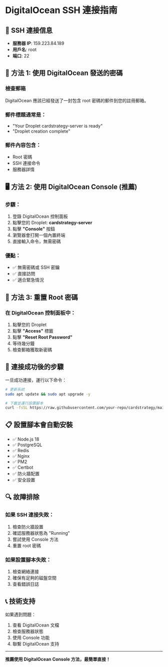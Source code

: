 # DigitalOcean SSH 連接指南

## 🔑 **SSH 連接信息**

- **服務器 IP**: 159.223.84.189
- **用戶名**: root
- **端口**: 22

## 📧 **方法 1: 使用 DigitalOcean 發送的密碼**

### 檢查郵箱
DigitalOcean 應該已經發送了一封包含 root 密碼的郵件到您的註冊郵箱。

### 郵件標題通常是：
- "Your Droplet cardstrategy-server is ready"
- "Droplet creation complete"

### 郵件內容包含：
- Root 密碼
- SSH 連接命令
- 服務器詳情

## 🖥️ **方法 2: 使用 DigitalOcean Console (推薦)**

### 步驟：
1. 登錄 DigitalOcean 控制面板
2. 點擊您的 Droplet: **cardstrategy-server**
3. 點擊 **"Console"** 按鈕
4. 瀏覽器會打開一個內置終端
5. 直接輸入命令，無需密碼

### 優點：
- ✅ 無需密碼或 SSH 密鑰
- ✅ 直接訪問
- ✅ 適合緊急情況

## 🔧 **方法 3: 重置 Root 密碼**

### 在 DigitalOcean 控制面板中：
1. 點擊您的 Droplet
2. 點擊 **"Access"** 標籤
3. 點擊 **"Reset Root Password"**
4. 等待幾分鐘
5. 檢查郵箱獲取新密碼

## 🚀 **連接成功後的步驟**

一旦成功連接，運行以下命令：

```bash
# 更新系統
sudo apt update && sudo apt upgrade -y

# 下載並運行設置腳本
curl -fsSL https://raw.githubusercontent.com/your-repo/cardstrategy/main/scripts/setup-ubuntu-24.04.sh | bash
```

## 📋 **設置腳本會自動安裝**

- ✅ Node.js 18
- ✅ PostgreSQL
- ✅ Redis
- ✅ Nginx
- ✅ PM2
- ✅ Certbot
- ✅ 防火牆配置
- ✅ 安全設置

## 🔍 **故障排除**

### 如果 SSH 連接失敗：
1. 檢查防火牆設置
2. 確認服務器狀態為 "Running"
3. 嘗試使用 Console 方法
4. 重置 root 密碼

### 如果設置腳本失敗：
1. 檢查網絡連接
2. 確保有足夠的磁盤空間
3. 查看錯誤日誌

## 📞 **技術支持**

如果遇到問題：
1. 查看 DigitalOcean 文檔
2. 檢查服務器狀態
3. 使用 Console 功能
4. 聯繫 DigitalOcean 支持

---

**推薦使用 DigitalOcean Console 方法，最簡單直接！**
